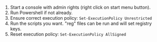 1. Start a console with admin rights (right click on start menu button).
2. Run Powershell if not already.
3. Ensure correct execution policy: `Set-ExecutionPolicy Unrestricted`
4. Run the scripts you want. "reg" files can be run and will set registry keys.
5. Reset execution policy: `Set-ExecutionPolicy AllSigned`
